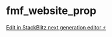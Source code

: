 # fmf_website_prop

[Edit in StackBlitz next generation editor ⚡️](https://stackblitz.com/~/github.com/aht1212/fmf_website_prop)